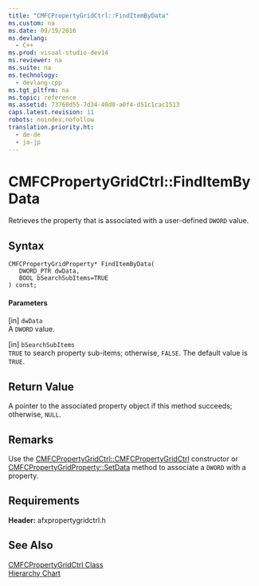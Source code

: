 ```yaml
---
title: "CMFCPropertyGridCtrl::FindItemByData"
ms.custom: na
ms.date: 09/19/2016
ms.devlang: 
  - C++
ms.prod: visual-studio-dev14
ms.reviewer: na
ms.suite: na
ms.technology: 
  - devlang-cpp
ms.tgt_pltfrm: na
ms.topic: reference
ms.assetid: 73760d55-7d34-40d0-a0f4-d51c1cac1513
caps.latest.revision: 11
robots: noindex,nofollow
translation.priority.ht: 
  - de-de
  - ja-jp
---
```

# CMFCPropertyGridCtrl::FindItemByData
Retrieves the property that is associated with a user-defined `DWORD` value.  
  
## Syntax  
  
```  
CMFCPropertyGridProperty* FindItemByData(  
   DWORD_PTR dwData,  
   BOOL bSearchSubItems=TRUE   
) const;  
```  
  
#### Parameters  
 [in] `dwData`  
 A `DWORD` value.  
  
 [in] `bSearchSubItems`  
 `TRUE` to search property sub-items; otherwise, `FALSE`. The default value is `TRUE`.  
  
## Return Value  
 A pointer to the associated property object if this method succeeds; otherwise, `NULL`.  
  
## Remarks  
 Use the [CMFCPropertyGridCtrl::CMFCPropertyGridCtrl](../vs140/CMFCPropertyGridCtrl--CMFCPropertyGridCtrl.md) constructor or [CMFCPropertyGridProperty::SetData](../vs140/CMFCPropertyGridProperty--SetData.md) method to associate a `DWORD` with a property.  
  
## Requirements  
 **Header:** afxpropertygridctrl.h  
  
## See Also  
 [CMFCPropertyGridCtrl Class](../vs140/CMFCPropertyGridCtrl-Class.md)   
 [Hierarchy Chart](../vs140/Hierarchy-Chart.md)